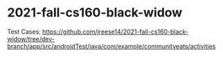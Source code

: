 # 2021-fall-cs160-black-widow
Test Cases:
https://github.com/jreese14/2021-fall-cs160-black-widow/tree/dev-branch/app/src/androidTest/java/com/example/communityeats/activities
